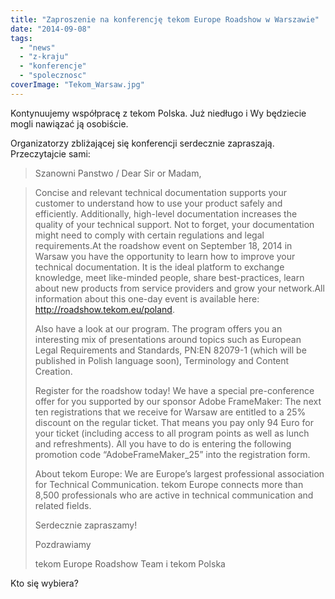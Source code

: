 ```yaml
---
title: "Zaproszenie na konferencję tekom Europe Roadshow w Warszawie"
date: "2014-09-08"
tags:
  - "news"
  - "z-kraju"
  - "konferencje"
  - "spolecznosc"
coverImage: "Tekom_Warsaw.jpg"
---
```


Kontynuujemy współpracę z tekom Polska. Już niedługo i Wy będziecie mogli
nawiązać ją osobiście.

Organizatorzy zbliżającej się konferencji serdecznie zapraszają. Przeczytajcie
sami:

> Szanowni Panstwo / Dear Sir or Madam,

> Concise and relevant technical documentation supports your customer to
> understand how to use your product safely and efficiently. Additionally,
> high-level documentation increases the quality of your technical support. Not
> to forget, your documentation might need to comply with certain regulations
> and legal requirements.At the roadshow event on September 18, 2014 in Warsaw
> you have the opportunity to learn how to improve your technical documentation.
> It is the ideal platform to exchange knowledge, meet like-minded people, share
> best-practices, learn about new products from service providers and grow your
> network.All information about this one-day event is available here:
> http://roadshow.tekom.eu/poland.
>
> Also have a look at our program. The program offers you an interesting mix of
> presentations around topics such as European Legal Requirements and Standards,
> PN:EN 82079-1 (which will be published in Polish language soon), Terminology
> and Content Creation.
>
> Register for the roadshow today! We have a special pre-conference offer for
> you supported by our sponsor Adobe FrameMaker: The next ten registrations that
> we receive for Warsaw are entitled to a 25% discount on the regular ticket.
> That means you pay only 94 Euro for your ticket (including access to all
> program points as well as lunch and refreshments). All you have to do is
> entering the following promotion code “AdobeFrameMaker_25” into the
> registration form.
>
> About tekom Europe: We are Europe’s largest professional association for
> Technical Communication. tekom Europe connects more than 8,500 professionals
> who are active in technical communication and related fields.
>
> Serdecznie zapraszamy!
>
> Pozdrawiamy
>
> tekom Europe Roadshow Team i tekom Polska

Kto się wybiera?
